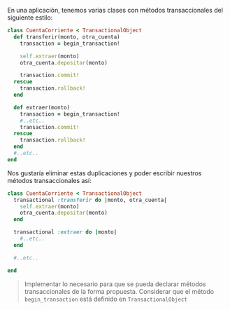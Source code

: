 En una aplicación, tenemos varias clases con métodos transaccionales del siguiente estilo:


```ruby
class CuentaCorriente < TransactionalObject
  def transferir(monto, otra_cuenta)
    transaction = begin_transaction!

    self.extraer(monto)
    otra_cuenta.depositar(monto)

    transaction.commit!
  rescue
    transaction.rollback!
  end

  def extraer(monto)
    transaction = begin_transaction!
    #..etc..
    transaction.commit!
  rescue
    transaction.rollback!
  end
  #..etc..
end
```

Nos gustaría eliminar estas duplicaciones y poder escribir nuestros métodos transaccionales así:

```ruby
class CuentaCorriente < TransactionalObject
  transactional :transferir do |monto, otra_cuenta|
    self.extraer(monto)
    otra_cuenta.depositar(monto)
  end

  transactional :extraer do |monto|
    #..etc..
  end

  #..etc..

end
```

> Implementar lo necesario para que se pueda declarar métodos transaccionales de la forma propuesta. Considerar que el método `begin_transaction` está definido en `TransactionalObject`